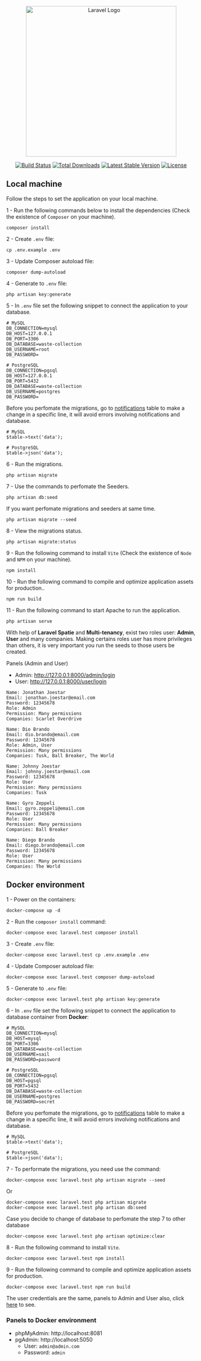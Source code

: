 <p align="center"><a href="https://laravel.com" target="_blank"><img src="https://raw.githubusercontent.com/laravel/art/master/logo-lockup/5%20SVG/2%20CMYK/1%20Full%20Color/laravel-logolockup-cmyk-red.svg" width="400" alt="Laravel Logo"></a></p>

<p align="center">
<a href="https://github.com/laravel/framework/actions"><img src="https://github.com/laravel/framework/workflows/tests/badge.svg" alt="Build Status"></a>
<a href="https://packagist.org/packages/laravel/framework"><img src="https://img.shields.io/packagist/dt/laravel/framework" alt="Total Downloads"></a>
<a href="https://packagist.org/packages/laravel/framework"><img src="https://img.shields.io/packagist/v/laravel/framework" alt="Latest Stable Version"></a>
<a href="https://packagist.org/packages/laravel/framework"><img src="https://img.shields.io/packagist/l/laravel/framework" alt="License"></a>
</p>

## Local machine

Follow the steps to set the application on your local machine.

1 - Run the following commands below to install the dependencies (Check the existence of `Composer` on your machine).
```
composer install 
```

2 - Create ```.env``` file:
```
cp .env.example .env  
```

3 - Update Composer autoload file:
```
composer dump-autoload 
```

4 - Generate to ```.env``` file:
```
php artisan key:generate
```

5 - In `.env` file set the following snippet to connect the application to your database.
```
# MySQL
DB_CONNECTION=mysql
DB_HOST=127.0.0.1
DB_PORT=3306
DB_DATABASE=waste-collection
DB_USERNAME=root
DB_PASSWORD=

# PostgreSQL
DB_CONNECTION=pgsql
DB_HOST=127.0.0.1
DB_PORT=5432
DB_DATABASE=waste-collection
DB_USERNAME=postgres
DB_PASSWORD=
```

Before you perfomate the migrations, go to [notifications](https://github.com/CryptedSnow/waste-collection/blob/main/database/migrations/2024_11_30_113525_create_notifications_table.php) table to make a change in a specific line, it will avoid errors involving notifications and database.

```
# MySQL
$table->text('data');

# PostgreSQL
$table->json('data');
```

6 - Run the migrations.
```
php artisan migrate
```

7 - Use the commands to perfomate the Seeders.
```
php artisan db:seed
```

If you want perfomate migrations and seeders at same time.
```
php artisan migrate --seed
```

8 - View the migrations status.
```
php artisan migrate:status
```

9 - Run the following command to install `Vite` (Check the existence of `Node` and `NPM` on your machine).
```
npm install
```

10 - Run the following command to compile and optimize application assets for production..
```
npm run build
```

11 - Run the following command to start Apache to run the application.
```
php artisan serve
```

<a id="laravel-spatie-info"></a> With help of **Laravel Spatie** and **Multi-tenancy**, exist two roles user: **Admin**, **User** and many companies. Making certains roles user has more privileges than others, it is very important you run the seeds to those users be created.

Panels (Admin and User)
- Admin: http://127.0.0.1:8000/admin/login
- User: http://127.0.0.1:8000/user/login

```
Name: Jonathan Joestar
Email: jonathan.joestar@email.com
Password: 12345678
Role: Admin
Permission: Many permissions
Companies: Scarlet Overdrive
```

```
Name: Dio Brando
Email: dio.brando@email.com
Password: 12345678
Role: Admin, User
Permission: Many permissions
Companies: Tusk, Ball Breaker, The World
```

```
Name: Johnny Joestar
Email: johnny.joestar@email.com
Password: 12345678
Role: User
Permission: Many permissions
Companies: Tusk
```

```
Name: Gyro Zeppeli
Email: gyro.zeppeli@email.com
Password: 12345678
Role: User
Permission: Many permissions
Companies: Ball Breaker
```

```
Name: Diego Brando
Email: diego.brando@email.com
Password: 12345678
Role: User
Permission: Many permissions
Companies: The World
```

## Docker environment

1 - Power on the containers:
```
docker-compose up -d
```

2 - Run the ```composer install``` command:
```
docker-compose exec laravel.test composer install
```

3 - Create ```.env``` file:
```
docker-compose exec laravel.test cp .env.example .env  
```

4 - Update Composer autoload file:
```
docker-compose exec laravel.test composer dump-autoload 
```

5 - Generate to ```.env``` file:
```
docker-compose exec laravel.test php artisan key:generate
```

6 - In ```.env``` file set the following snippet to connect the application to database container from **Docker**:
```
# MySQL
DB_CONNECTION=mysql
DB_HOST=mysql
DB_PORT=3306
DB_DATABASE=waste-collection
DB_USERNAME=sail
DB_PASSWORD=password

# PostgreSQL
DB_CONNECTION=pgsql
DB_HOST=pgsql
DB_PORT=5432
DB_DATABASE=waste-collection
DB_USERNAME=postgres
DB_PASSWORD=secret
```

Before you perfomate the migrations, go to [notifications](https://github.com/CryptedSnow/waste-collection/blob/main/database/migrations/2024_11_30_113525_create_notifications_table.php) table to make a change in a specific line, it will avoid errors involving notifications and database.

```
# MySQL
$table->text('data');

# PostgreSQL
$table->json('data');
```

7 - To performate the migrations, you need use the command:
```
docker-compose exec laravel.test php artisan migrate --seed
```

Or

```
docker-compose exec laravel.test php artisan migrate
docker-compose exec laravel.test php artisan db:seed
```

Case you decide to change of database to perfomate the step 7 to other database
```
docker-compose exec laravel.test php artisan optimize:clear
```

8 - Run the following command to install `Vite`.
```
docker-compose exec laravel.test npm install
```

9 - Run the following command to compile and optimize application assets for production.
```
docker-compose exec laravel.test npm run build
```

The user credentials are the same, panels to Admin and User also, click <a href="#laravel-spatie-info">here</a> to see.

### Panels to Docker environment
- phpMyAdmin: http://localhost:8081
- pgAdmin: http://localhost:5050
    - User: `admin@admin.com`
    - Password: `admin`
